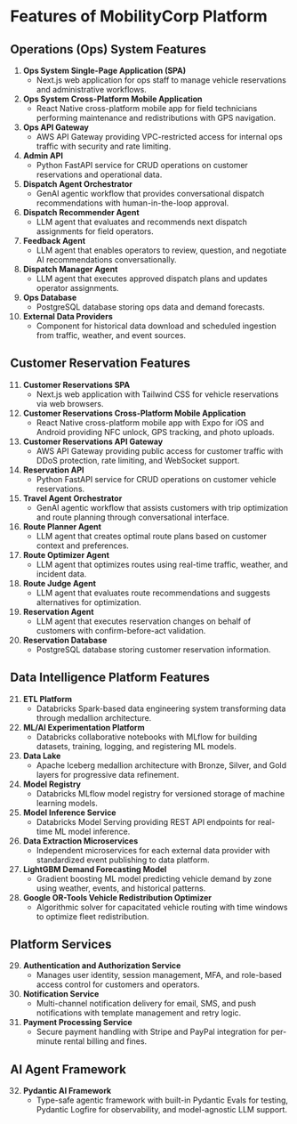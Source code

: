 # Features of MobilityCorp Platform

## Operations (Ops) System Features

1. **Ops System Single-Page Application (SPA)**
   - Next.js web application for ops staff to manage vehicle reservations and administrative workflows.
2. **Ops System Cross-Platform Mobile Application**
   - React Native cross-platform mobile app for field technicians performing maintenance and redistributions with GPS navigation.
3. **Ops API Gateway**
   - AWS API Gateway providing VPC-restricted access for internal ops traffic with security and rate limiting.
4. **Admin API**
   - Python FastAPI service for CRUD operations on customer reservations and operational data.
5. **Dispatch Agent Orchestrator**
   - GenAI agentic workflow that provides conversational dispatch recommendations with human-in-the-loop approval.
6. **Dispatch Recommender Agent**
   - LLM agent that evaluates and recommends next dispatch assignments for field operators.
7. **Feedback Agent**
   - LLM agent that enables operators to review, question, and negotiate AI recommendations conversationally.
8. **Dispatch Manager Agent**
   - LLM agent that executes approved dispatch plans and updates operator assignments.
9. **Ops Database**
   - PostgreSQL database storing ops data and demand forecasts.
10. **External Data Providers**
    - Component for historical data download and scheduled ingestion from traffic, weather, and event sources.

## Customer Reservation Features

11. **Customer Reservations SPA**
    - Next.js web application with Tailwind CSS for vehicle reservations via web browsers.
12. **Customer Reservations Cross-Platform Mobile Application**
    - React Native cross-platform mobile app with Expo for iOS and Android providing NFC unlock, GPS tracking, and photo uploads.
13. **Customer Reservations API Gateway**
    - AWS API Gateway providing public access for customer traffic with DDoS protection, rate limiting, and WebSocket support.
14. **Reservation API**
    - Python FastAPI service for CRUD operations on customer vehicle reservations.
15. **Travel Agent Orchestrator**
    - GenAI agentic workflow that assists customers with trip optimization and route planning through conversational interface.
16. **Route Planner Agent**
    - LLM agent that creates optimal route plans based on customer context and preferences.
17. **Route Optimizer Agent**
    - LLM agent that optimizes routes using real-time traffic, weather, and incident data.
18. **Route Judge Agent**
    - LLM agent that evaluates route recommendations and suggests alternatives for optimization.
19. **Reservation Agent**
    - LLM agent that executes reservation changes on behalf of customers with confirm-before-act validation.
20. **Reservation Database**
    - PostgreSQL database storing customer reservation information.

## Data Intelligence Platform Features

21. **ETL Platform**
    - Databricks Spark-based data engineering system transforming data through medallion architecture.
22. **ML/AI Experimentation Platform**
    - Databricks collaborative notebooks with MLflow for building datasets, training, logging, and registering ML models.
23. **Data Lake**
    - Apache Iceberg medallion architecture with Bronze, Silver, and Gold layers for progressive data refinement.
24. **Model Registry**
    - Databricks MLflow model registry for versioned storage of machine learning models.
25. **Model Inference Service**
    - Databricks Model Serving providing REST API endpoints for real-time ML model inference.
26. **Data Extraction Microservices**
    - Independent microservices for each external data provider with standardized event publishing to data platform.
27. **LightGBM Demand Forecasting Model**
    - Gradient boosting ML model predicting vehicle demand by zone using weather, events, and historical patterns.
28. **Google OR-Tools Vehicle Redistribution Optimizer**
    - Algorithmic solver for capacitated vehicle routing with time windows to optimize fleet redistribution.

## Platform Services

29. **Authentication and Authorization Service**
    - Manages user identity, session management, MFA, and role-based access control for customers and operators.
30. **Notification Service**
    - Multi-channel notification delivery for email, SMS, and push notifications with template management and retry logic.
31. **Payment Processing Service**
    - Secure payment handling with Stripe and PayPal integration for per-minute rental billing and fines.

## AI Agent Framework

32. **Pydantic AI Framework**
    - Type-safe agentic framework with built-in Pydantic Evals for testing, Pydantic Logfire for observability, and model-agnostic LLM support.
